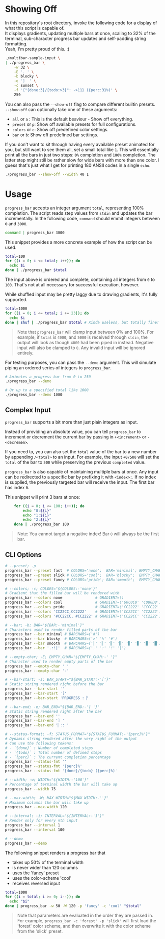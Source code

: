 # Showing Off

In this repository's root directory, invoke the following code for a display of what this script is capable of.  
It displays gradients, updating multiple bars at once, scaling to 32% of the terminal,
sub-character progress bar updates and self-padding string formatting.  
Yeah, I'm pretty proud of this. :)

```sh
./multibar-sample-input \
| ./progress_bar \
    -w 32 \
    -E '. ' \
    -b blocky \
    -e ']  ' \
    -c sunset \
    -f '{"{done:3}/{todo:>3}": ->11} ({perc:3}%)' \
    250
```

You can also pass the `--show-off` flag to compare different builtin presets.  
`--show-off` can optionally take one of these arguments:
- `all` or `a` : This is the default beaviour - Show off everything.
- `preset` or `p`: Show off available presets for full configurations.
- `colors` or `c`: Show off predefined color settings.
- `bar` or `b`: Show off predefined bar settings.

If you don't want to sit through having every available preset animated for you,
but still want to see them all, set a small total like `1`.
This will essentially print all the bars in just two steps: `0%` completion and `100%` completion.
The latter step might still be rather slow for wide bars with more than one color.
I guess that's just what I get for printing 180 ANSII codes in a single `echo`.

```bash
./progress_bar --show-off --width 40 1
```

# Usage

`progress_bar` accepts an integer argument `total`, representing 100% completion.
The script reads step values from `stdin` and updates the bar incrementally.
In the following code, `command` should emmit integers between `0` and `3000`.

```sh
command | progress_bar 3000
```


This snippet provides a more concrete example of how the script can be used.

```sh
total=100
for ((i = 0; i <= total; i++)); do
  echo $i
done | ./progress_bar $total
```


The input above is ordered and complete, containing all integers from `0` to `100`.
That's not at all necessary for successful execution, however.

While shuffled input may be pretty laggy due to drawing gradients, it's fully supported.

```sh
total=1000
for ((i = 0; i <= total; i += 23)); do
  echo $i
done | shuf | ./progress_bar $total # Kinda useless, but totally fine!
```

> Note that `progress_bar` will clamp input between 0% and 100%.
> For example, if `total` is `4000`, and `5000` is received through `stdin`,
> the output will look as though `4000` had been piped in instead.
> Negative input will also be clamped to `0`.
> Any invalid input will be ignored entirely.


For testing purposes, you can pass the `--demo` argument.
This will simulate piping an ordered series of integers to `progress_bar`.

```sh
# Animates a progress bar from 0 to 250
./progress_bar --demo

# Or up to a specified total like 1000
./progress_bar --demo 1000
```

## Complex Input
`progress_bar` supports a bit more than just plain integers as input.

Instead of providing an absolute value, you can tell `progress_bar` to increment or decrement the
current bar by passing in `+<increment>` or `-<decremen>`.

If you need to, you can also set the `total` value of the bar to a new number by appending `/<total>` to an input.
For example, the input `+0/500` will set the `total` of the bar to `500` while preserving the previous `completed` value.

`progress_bar` is also capable of maintaining multiple bars at once.
Any input can be redirected to a specific bar by prefixing it with `<index>:`.
If no index is supplied, the previously targeted bar will receive the input.
The first bar has index `0`.

This snippet will print 3 bars at once:

```bash
    for ((i = 0; i <= 100; i++)); do
        echo "0:${i}"
        echo "1:${i}"
        echo "2:${i}"
    done | ./progress_bar 100
```

> Note: You cannot target a negative index!
> Bar `0` will always be the first bar.


## CLI Options

```bash
# --preset; -p
progress_bar --preset fast  # COLORS='none';  BAR='minimal'; EMPTY_CHAR=' '; BAR_START='[';           BAR_END='] ';   STATUS_FORMAT='{perc}%'
progress_bar --preset slick # COLORS='cool';  BAR='blocky';  EMPTY_CHAR='-'; BAR_START='[';           BAR_END='] ';   STATUS_FORMAT='{done}/{todo}'
progress_bar --preset fancy # COLORS='pride'; BAR='smooth';  EMPTY_CHAR='-'; BAR_START='PROGRESS :▕'; BAR_END='▏:: '; STATUS_FORMAT='{done}/{todo} ({perc}%)'

# --colors; -c; COLORS="${COLORS:-'none'}"
# Gradient that the filled bar will be rendered with
progress_bar --colors none               # GRADIENT=()
progress_bar --colors cool               # GRADIENT=('60C0C0' 'C080D8')
progress_bar --colors pride              # GRADIENT=('CC2222' 'CCCC22' '22CC22' '22CCCC' '2222CC' 'CC22CC')
progress_bar --colors 'CC22CC,CC2222'    # GRADIENT=('CC22CC' 'CC2222')
progress_bar --colors '#CC22CC, #CC2222' # GRADIENT=('CC22CC' 'CC2222')

# --bar; -b; BAR="${BAR:-'minimal'}"
# Characters used to render filled parts of the bar
progress_bar --bar minimal # BARCHARS=('#')
progress_bar --bar blocky  # BARCHARS=('>' '%' '#')
progress_bar --bar smooth  # BARCHARS=('▏' '▎' '▍' '▌' '▋' '▊' '▉' '█')
progress_bar --bar '.:!|'  # BARCHARS=('.' ':' '!' '|')

# --empty-char; -E; EMPTY_CHAR="${EMPTY_CHAR:-' '}"
# Character used to render empty parts of the bar
progress_bar --empty-char ' '
progress_bar --empty-char '-'

# --bar-start; -s; BAR_START="${BAR_START:-'['}"
# Static string rendered right before the bar
progress_bar --bar-start ''
progress_bar --bar-start '['
progress_bar --bar-start 'PROGRESS :▕'

# --bar-end; -e; BAR_END="${BAR_END:-'] '}"
# Static string rendered right after the bar
progress_bar --bar-end ''
progress_bar --bar-end '] '
progress_bar --bar-end '▏:: '

# --status-format; -f; STATUS_FORMAT="${STATUS_FORMAT:-'{perc}%'}"
# Dynamic string rendered after the very right of the output
# Can use the following tokens:
# - `{done}` : Number of completed steps
# - `{todo}` : Total number of defined steps
# - `{perc}` : The current completion percentage
progress_bar --status-fmt ''
progress_bar --status-fmt '{perc}%'
progress_bar --status-fmt '{done}/{todo} ({perc}%)'

# --width; -w; WIDTH="${WIDTH:-'100'}"
# Percentage of terminal width the bar will take up
progress_bar --width 75

# --max-width; -W; MAX_WIDTH="${MAX_WIDTH:-''}"
# Maximum columns the bar will take up
progress_bar --max-width 120

# --interval; -i; INTERVAL="${INTERVAL:-'1'}"
# Render only for every nth input
progress_bar --interval 1
progress_bar --interval 100

# --demo
progress_bar --demo
```

The following snippet renders a progress bar that
- takes up 50% of the terminal width
- is never wider than 120 columns
- uses the 'fancy' preset
- uses the color-scheme 'cool'
- receives reversed input

```bash
total=1000
for ((i = total; i >= 0; i--)); do
  echo "$i"
done | progress_bar -w 50 -W 120 -p 'fancy' -c 'cool' "$total"
```

> Note that parameters are evaluated in the order they are passed in.  
> For example, `progress_bar -c 'forest' -p 'slick'` will first load the 'forest'
> color scheme, and then overwrite it with the color scheme from the 'slick' preset.
